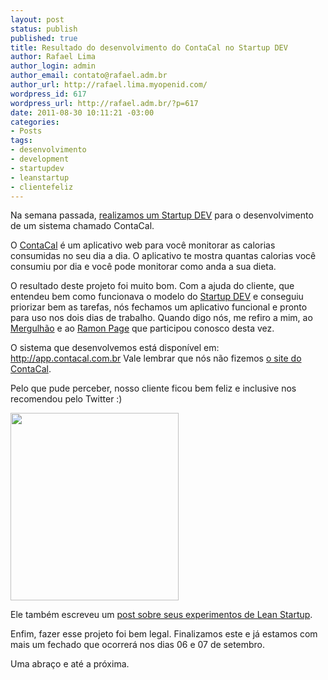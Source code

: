 ```yaml
--- 
layout: post
status: publish
published: true
title: Resultado do desenvolvimento do ContaCal no Startup DEV
author: Rafael Lima
author_login: admin
author_email: contato@rafael.adm.br
author_url: http://rafael.lima.myopenid.com/
wordpress_id: 617
wordpress_url: http://rafael.adm.br/?p=617
date: 2011-08-30 10:11:21 -03:00
categories: 
- Posts
tags: 
- desenvolvimento
- development
- startupdev
- leanstartup
- clientefeliz
---
```

Na semana passada, <a href="http://rafael.adm.br/p/startup-dev-da-vez-contacal/">realizamos um Startup DEV</a> para o desenvolvimento de um sistema chamado ContaCal.

O <a href="http://www.contacal.com.br/">ContaCal</a> é um aplicativo web para você monitorar as calorias consumidas no seu dia a dia. O aplicativo te mostra quantas calorias você consumiu por dia e você pode monitorar como anda a sua dieta.

O resultado deste projeto foi muito bom. Com a ajuda do cliente, que entendeu bem como funcionava o modelo do <a href="http://startupdev.com.br">Startup DEV</a> e conseguiu priorizar bem as tarefas, nós fechamos um aplicativo funcional e pronto para uso nos dois dias de trabalho. Quando digo nós, me refiro a mim, ao <a href="http://mergulhao.info">Mergulhão</a> e ao <a href="http://ramonpage.com">Ramon Page</a> que participou conosco desta vez.

O sistema que desenvolvemos está disponível em: <a href="http://app.contacal.com.br">http://app.contacal.com.br</a>
Vale lembrar que nós não fizemos <a href="http://www.contacal.com.br/">o site do ContaCal</a>.

Pelo que pude perceber, nosso cliente ficou bem feliz e inclusive nos recomendou pelo Twitter :)

<a href="http://rafael.adm.br/wp-content/uploads/2011/08/Screen-shot-2011-08-30-at-10.02.56-AM.png"><img src="http://rafael.adm.br/wp-content/uploads/2011/08/Screen-shot-2011-08-30-at-10.02.56-AM-269x300.png" alt="" title="Tweet do Joca" width="269" height="300" class="aligncenter size-medium wp-image-619" /></a>

Ele também escreveu um <a href="http://www.jocaonstuff.com/2011/08/lean-startup-validation-experiment-phase-2/">post sobre seus experimentos de Lean Startup</a>.

Enfim, fazer esse projeto foi bem legal. Finalizamos este e já estamos com mais um fechado que ocorrerá nos dias 06 e 07 de setembro.

Uma abraço e até a próxima.
